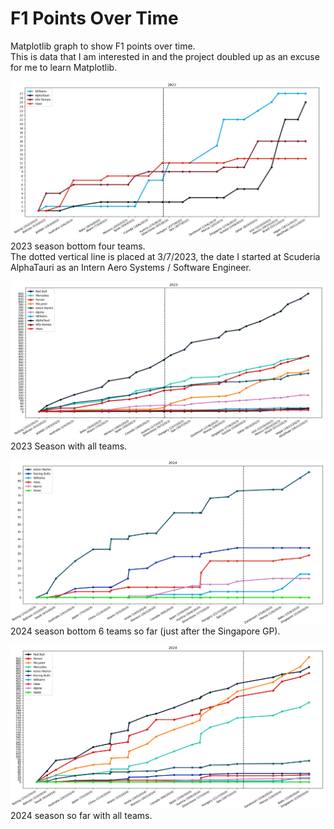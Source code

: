 # F1 Points Over Time

Matplotlib graph to show F1 points over time.  
This is data that I am interested in and the project doubled up as an excuse for me to learn Matplotlib.

![2023 bottom four](./Docs/images/2023BottomFour.png)
2023 season bottom four teams.  
The dotted vertical line is placed at 3/7/2023, the date I started at Scuderia AlphaTauri as an Intern Aero Systems / Software Engineer.

![2023 full](./Docs/images/2023Full.png)
2023 Season with all teams.

![2024 bottom six after Singapore](./Docs//images/2024BottomSixAfterSingapore.png)
2024 season bottom 6 teams so far (just after the Singapore GP).

![2024 full after Singapore](./Docs/images/2024FullAfterSingapore.png)
2024 season so far with all teams.

